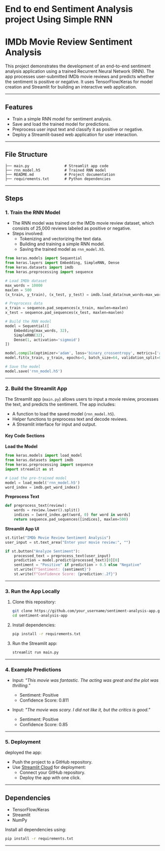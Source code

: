 # End to end Sentiment Analysis project  Using Simple RNN
# IMDb Movie Review Sentiment Analysis

This project demonstrates the development of an end-to-end sentiment analysis application using a trained Recurrent Neural Network (RNN). The app processes user-submitted IMDb movie reviews and predicts whether the sentiment is positive or negative. It uses TensorFlow/Keras for model creation and Streamlit for building an interactive web application.

---

## Features
- Train a simple RNN model for sentiment analysis.
- Save and load the trained model for predictions.
- Preprocess user input text and classify it as positive or negative.
- Deploy a Streamlit-based web application for user interaction.

---

## File Structure
```
├── main.py                # Streamlit app code
├── rnn_model.h5           # Trained RNN model
├── README.md              # Project documentation
├── requirements.txt       # Python dependencies
```

---

## Steps

### 1. Train the RNN Model
- The RNN model was trained on the IMDb movie review dataset, which consists of 25,000 reviews labeled as positive or negative.
- Steps involved:
  - Tokenizing and vectorizing the text data.
  - Building and training a simple RNN model.
  - Saving the trained model as `rnn_model.h5`.

```python
from keras.models import Sequential
from keras.layers import Embedding, SimpleRNN, Dense
from keras.datasets import imdb
from keras.preprocessing import sequence

# Load IMDb dataset
max_words = 10000
maxlen = 500
(x_train, y_train), (x_test, y_test) = imdb.load_data(num_words=max_words)

# Preprocess data
x_train = sequence.pad_sequences(x_train, maxlen=maxlen)
x_test = sequence.pad_sequences(x_test, maxlen=maxlen)

# Build the RNN model
model = Sequential([
    Embedding(max_words, 32),
    SimpleRNN(32),
    Dense(1, activation='sigmoid')
])

model.compile(optimizer='adam', loss='binary_crossentropy', metrics=['accuracy'])
model.fit(x_train, y_train, epochs=5, batch_size=64, validation_split=0.2)

# Save the model
model.save('rnn_model.h5')
```

---

### 2. Build the Streamlit App

The Streamlit app (`main.py`) allows users to input a movie review, processes the text, and predicts the sentiment. The app includes:
- A function to load the saved model (`rnn_model.h5`).
- Helper functions to preprocess text and decode reviews.
- A Streamlit interface for input and output.

#### Key Code Sections

**Load the Model**
```python
from keras.models import load_model
from keras.datasets import imdb
from keras.preprocessing import sequence
import streamlit as st

# Load the pre-trained model
model = load_model('rnn_model.h5')
word_index = imdb.get_word_index()
```

**Preprocess Text**
```python
def preprocess_text(review):
    words = review.lower().split()
    indices = [word_index.get(word, 0) for word in words]
    return sequence.pad_sequences([indices], maxlen=500)
```

**Streamlit App UI**
```python
st.title("IMDb Movie Review Sentiment Analysis")
user_input = st.text_area("Enter your movie review:", "")

if st.button("Analyze Sentiment"):
    processed_text = preprocess_text(user_input)
    prediction = model.predict(processed_text)[0][0]
    sentiment = "Positive" if prediction > 0.5 else "Negative"
    st.write(f"Sentiment: {sentiment}")
    st.write(f"Confidence Score: {prediction:.2f}")
```

---

### 3. Run the App Locally
1. Clone this repository:
   ```bash
   git clone https://github.com/your_username/sentiment-analysis-app.git
   cd sentiment-analysis-app
   ```
2. Install dependencies:
   ```bash
   pip install -r requirements.txt
   ```
3. Run the Streamlit app:
   ```bash
   streamlit run main.py
   ```

---

### 4. Example Predictions
- Input: *"This movie was fantastic. The acting was great and the plot was thrilling."*
  - Sentiment: Positive
  - Confidence Score: 0.811

- Input: *"The movie was scary. I did not like it, but the critics is good."*
  - Sentiment: Positive
  - Confidence Score: 0.85

---

### 5. Deployment
 deployed the app:
- Push the project to a GitHub repository.
- Use [Streamlit Cloud](https://streamlit.io/cloud) for deployment:
  - Connect your GitHub repository.
  - Deploy the app with one click.

---

## Dependencies
- TensorFlow/Keras
- Streamlit
- NumPy

Install all dependencies using:
```bash
pip install -r requirements.txt
```

---


